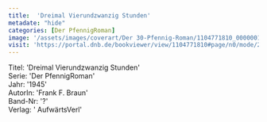 ```yaml
---
title:  'Dreimal Vierundzwanzig Stunden'
metadate: "hide"
categories: [Der PfennigRoman]
image: '/assets/images/coverart/Der 30-Pfennig-Roman/1104771810_00000010.jpg'
visit: 'https://portal.dnb.de/bookviewer/view/1104771810#page/n0/mode/2up'
---
```

Titel: 'Dreimal Vierundzwanzig Stunden' <br>
Serie: 'Der PfennigRoman' <br>
Jahr: '1945' <br>
AutorIn: 'Frank F. Braun' <br>
Band-Nr: '?' <br>
Verlag: ' AufwärtsVerl'
